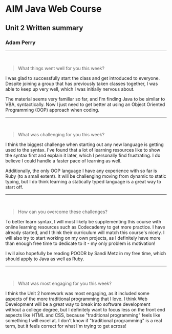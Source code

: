 # AIM Java Web Course

## Unit 2 Written summary

### Adam Perry

---

&nbsp;

>What things went well for you this week?

I was glad to successfully start the class and get introduced to everyone. Despite joining a group that has previously taken classes together, I was able to keep up very well, which I was initially nervous about.

The material seems very familiar so far, and I'm finding Java to be similar to VBA, syntactically. Now I just need to get better at using an Object Oriented Programming (OOP) approach when coding.

---

&nbsp;

>What was challenging for you this week?

I think the biggest challenge when starting out any new language is getting used to the syntax. I've found that a lot of learning resources like to show the syntax first and explain it later, which I personally find frustrating. I do believe I could handle a faster pace of learning as well.

Additionally, the only OOP language I have any experience with so far is Ruby (to a small extent). It will be challenging moving from dynamic to static typing, but I do think learning a statically typed language is a great way to start off.

---

&nbsp;

>How can you overcome these challenges?

To better learn syntax, I will most likely be supplementing this course with online learning resources such as Codecademy to get more practice. I have already started, and I think their curriculum will match this course's nicely. I will also try to start working on my own projects, as I definitely have more than enough free time to dedicate to it - my only problem is motivation!

I will also hopefully be reading POODR by Sandi Metz in my free time, which should apply to Java as well as Ruby.

---

&nbsp;

>What was most engaging for you this week?

I think the Unit 2 homework was most engaging, as it included some aspects of the more traditional programming that I love. I think Web Development will be a great way to break into software development without a college degree, but I definitely want to focus less on the front end aspects like HTML and CSS, because "traditional programming" feels like something I will excel at. I don't know if "traditional programming" is a real term, but it feels correct for what I'm trying to get across!
